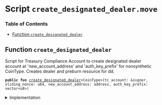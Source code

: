 
<a name="SCRIPT"></a>

# Script `create_designated_dealer.move`

### Table of Contents

-  [Function `create_designated_dealer`](#SCRIPT_create_designated_dealer)



<a name="SCRIPT_create_designated_dealer"></a>

## Function `create_designated_dealer`

Script for Treasury Compliance Account to create designated dealer account at 'new_account_address'
and 'auth_key_prefix' for nonsynthetic CoinType. Creates dealer and preburn resource for dd.


<pre><code><b>public</b> <b>fun</b> <a href="#SCRIPT_create_designated_dealer">create_designated_dealer</a>&lt;CoinType&gt;(tc_account: &signer, sliding_nonce: u64, new_account_address: address, auth_key_prefix: vector&lt;u8&gt;)
</code></pre>



<details>
<summary>Implementation</summary>


<pre><code><b>fun</b> <a href="#SCRIPT_create_designated_dealer">create_designated_dealer</a>&lt;CoinType&gt;(tc_account: &signer, sliding_nonce: u64, new_account_address: address, auth_key_prefix: vector&lt;u8&gt;) {
    <a href="../../modules/doc/SlidingNonce.md#0x1_SlidingNonce_record_nonce_or_abort">SlidingNonce::record_nonce_or_abort</a>(tc_account, sliding_nonce);
    <a href="../../modules/doc/LibraAccount.md#0x1_LibraAccount_create_designated_dealer">LibraAccount::create_designated_dealer</a>&lt;CoinType&gt;(tc_account, new_account_address, auth_key_prefix);
    // Create default tiers for newly created DD
    <a href="../../modules/doc/DesignatedDealer.md#0x1_DesignatedDealer_add_tier">DesignatedDealer::add_tier</a>(tc_account, new_account_address, 500000);
    <a href="../../modules/doc/DesignatedDealer.md#0x1_DesignatedDealer_add_tier">DesignatedDealer::add_tier</a>(tc_account, new_account_address, 5000000);
    <a href="../../modules/doc/DesignatedDealer.md#0x1_DesignatedDealer_add_tier">DesignatedDealer::add_tier</a>(tc_account, new_account_address, 50000000);
    <a href="../../modules/doc/DesignatedDealer.md#0x1_DesignatedDealer_add_tier">DesignatedDealer::add_tier</a>(tc_account, new_account_address, 500000000);
}
</code></pre>



</details>
